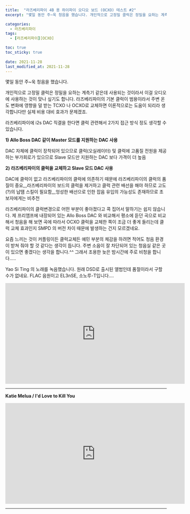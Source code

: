 ```yaml
---
title:  "라즈베리파이 4B 용 하이파이 오디오 보드 (OCXO) 테스트 #2"
excerpt: "몇일 동안 주~욱 청음을 했습니다. 개인적으로 고정밀 클럭은 정밀을 요하는 계측기 같은데 사용되는 것이라서 이걸 오디오에 사용하는 것이 맞나 싶기도 합니다. 라즈베리파이의 기본 클럭이 범용이라서 주변 온도 변화에 영향을 덜 받는 TCXO 나 OCXO로 교체하면 이론적으로는 도움이 되리라 생각합니다만 실제 비용 대비 효과가 문제겠죠. "

categories:
  - 라즈베리파이
tags:
  - [라즈베리파이][OCXO]

toc: true
toc_sticky: true
 
date: 2021-11-28
last_modified_at: 2021-11-28
---
```

몇일 동안 주~욱 청음을 했습니다.

개인적으로 고정밀 클럭은 정밀을 요하는 계측기 같은데 사용되는 것이라서 이걸 오디오에 사용하는 것이 맞나 싶기도 합니다. 라즈베리파이의 기본 클럭이 범용이라서 주변 온도 변화에 영향을 덜 받는 TCXO 나 OCXO로 교체하면 이론적으로는 도움이 되리라 생각합니다만 실제 비용 대비 효과가 문제겠죠. 

라즈베리파이에 i2s DAC 직결을 한다면 클럭 관련해서 2가지 접근 방식 정도 생각할 수 있습니다.

**1) Allo Boss DAC 같이 Master 모드를 지원하는 DAC 사용**

DAC 자체에 클럭이 장착되어 있으므로 클럭(오실레이터) 및 클럭에 고품질 전원을 제공하는 부가회로가 있으므로  Slave 모드만 지원하는 DAC 보다 가격이 더 높음

**2) 라즈베리파이의 클럭을 교체하고 Slave 모드 DAC 사용**

DAC에 클럭이 없고 라즈베리파이의 클럭에 의존하기 때문에 라즈베리파이의 클럭의 품질이 중요,,,라즈베리파이의 보드의 클럭을 제거하고 클럭 관련 배선을 해야 하므로 고도(?)의 납땜 스킬이 필요함,,,엉성한 배선으로 인한 잡음 유입의 가능성도 존재하므로 초보자에게는 비추천 

라즈베리파이의 클럭변경으로 어떤 부분이 좋아졌다고 콕 집어서 말하기는 쉽지 않습니다.  제 프리앰프에 내장되어 있는 Allo Boss DAC 와 비교해서 평소에 듣던 곡으로 비교해서 청음을 해 보면 곡에 따라서 OCXO 클럭을 교체한 쪽이 조금 더 좋게 들리는데 클럭 교체 효과인지 SMPD 의 버전 차이 때문에 발생하는 건지 모르겠네요.

요즘 느끼는 것이 커플링이든 클럭교체든 예민 부분의 체감을 하려면 적어도 청음 환경이 받쳐 줘야 할 것 같다는 생각이 듭니다. 주변 소음이 잘 차단되어 있는 청음실 같은 곳이 있으면 좋겠다는 생각을 합니다.^^ 그래서 조용한 늦은 밤시간에 주로 비청을 합니다.....

Yao Si Ting 의 노래를 녹음했습니다. 원래 DSD로 출시된 앨범인데 품절이라서 구할 수가 없네요. FLAC 음원이고 EL3nSE, 소노루-T입니다....

<iframe width="560" height="315" src="https://www.youtube.com/embed/LuHrPw0AX-I" frameborder="0" allowfullscreen></iframe>

---
**Katie Melua / I'd Love to Kill You**

<iframe width="560" height="315" src="https://www.youtube.com/v7m30fxBVK4" frameborder="0" allowfullscreen></iframe>

---